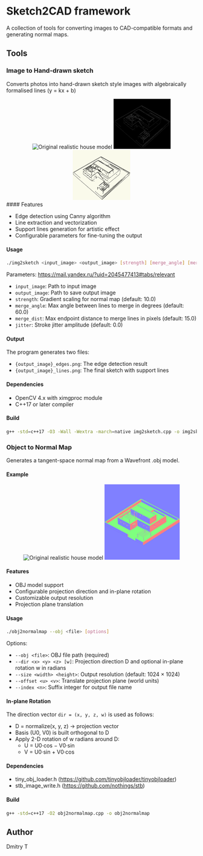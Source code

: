 # Sketch2CAD framework

A collection of tools for converting images to CAD-compatible formats and generating normal maps.

## Tools

### Image to Hand-drawn sketch

Converts photos into hand-drawn sketch style images with algebraically formalised lines (y = kx + b)

<div align="center">
<img src="examples/house_realistic.png" width="30%" alt="Original realistic house model">
<img src="examples/house_realistic_edges.png" width="30%" alt="Edges detection">
<img src="examples/house_realistic_lines.png" width="30%" alt="Lines extraction">
</div>
#### Features

- Edge detection using Canny algorithm
- Line extraction and vectorization
- Support lines generation for artistic effect
- Configurable parameters for fine-tuning the output

#### Usage

```bash
./img2sketch <input_image> <output_image> [strength] [merge_angle] [merge_dist] [jitter]
```

Parameters: https://mail.yandex.ru/?uid=2045477413#tabs/relevant

- `input_image`: Path to input image
- `output_image`: Path to save output image
- `strength`: Gradient scaling for normal map (default: 10.0)
- `merge_angle`: Max angle between lines to merge in degrees (default: 60.0)
- `merge_dist`: Max endpoint distance to merge lines in pixels (default: 15.0)
- `jitter`: Stroke jitter amplitude (default: 0.0)

#### Output

The program generates two files:

- `{output_image}_edges.png`: The edge detection result
- `{output_image}_lines.png`: The final sketch with support lines

#### Dependencies

- OpenCV 4.x with ximgproc module
- C++17 or later compiler

#### Build

```bash
g++ -std=c++17 -O3 -Wall -Wextra -march=native img2sketch.cpp -o img2sketch `pkg-config --cflags --libs opencv4`
```

### Object to Normal Map

Generates a tangent-space normal map from a Wavefront .obj model.

#### Example

<div align="center">
<img src="examples/house_realistic.png" width="45%" alt="Original realistic house model">
<img src="examples/house_converted.png" width="39.4%" alt="Converted normal map">
</div>

#### Features

- OBJ model support
- Configurable projection direction and in-plane rotation
- Customizable output resolution
- Projection plane translation

#### Usage

```bash
./obj2normalmap --obj <file> [options]
```

Options:

- `--obj <file>`: OBJ file path (required)
- `--dir <x> <y> <z> [w]`: Projection direction D and optional in-plane rotation w in radians
- `--size <width> <height>`: Output resolution (default: 1024 × 1024)
- `--offset <u> <v>`: Translate projection plane (world units)
- `--index <n>`: Suffix integer for output file name

#### In-plane Rotation

The direction vector `dir = (x, y, z, w)` is used as follows:

- D = normalize(x, y, z) → projection vector
- Basis (U0, V0) is built orthogonal to D
- Apply 2-D rotation of w radians around D:
  - U = U0·cos − V0·sin
  - V = U0·sin + V0·cos

#### Dependencies

- tiny_obj_loader.h (https://github.com/tinyobjloader/tinyobjloader)
- stb_image_write.h (https://github.com/nothings/stb)

#### Build

```bash
g++ -std=c++17 -O2 obj2normalmap.cpp -o obj2normalmap
```

## Author

Dmitry T
